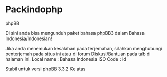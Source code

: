 # Packindophp
phpBB

Di sini anda bisa mengunduh paket bahasa phpBB3 dalam Bahasa Indonesia/Indonesian!

Jika anda menemukan kesalahan pada terjemahan, silahkan menghubungi penterjemah pada situs ini atau di forum Diskusi/Bantuan pada tab di halaman ini.
Local name : Bahasa Indonesia
ISO Code   : id

Stabil untuk versi phpBB 3.3.2 Ke atas
